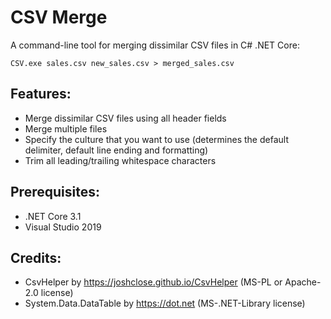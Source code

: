 # CSV Merge
A command-line tool for merging dissimilar CSV files in C# .NET Core:
```
CSV.exe sales.csv new_sales.csv > merged_sales.csv
```

## Features:
- Merge dissimilar CSV files using all header fields
- Merge multiple files
- Specify the culture that you want to use (determines the default delimiter, default line ending and formatting)
- Trim all leading/trailing whitespace characters

## Prerequisites:
- .NET Core 3.1
- Visual Studio 2019

## Credits:
- CsvHelper by https://joshclose.github.io/CsvHelper (MS-PL or Apache-2.0 license)
- System.Data.DataTable by https://dot.net (MS-.NET-Library license)
